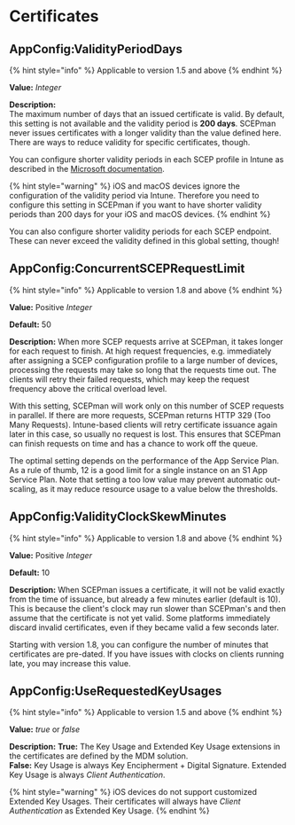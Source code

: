 # Certificates

## AppConfig:ValidityPeriodDays

{% hint style="info" %}
Applicable to version 1.5 and above
{% endhint %}

**Value:** _Integer_

**Description:**\
The maximum number of days that an issued certificate is valid. By default, this setting is not available and the validity period is **200 days**. SCEPman never issues certificates with a longer validity than the value defined here. There are ways to reduce validity for specific certificates, though.

You can configure shorter validity periods in each SCEP profile in Intune as described in the [Microsoft documentation](https://docs.microsoft.com/en-us/mem/intune/protect/certificates-scep-configure#modify-the-validity-period-of-the-certificate-template).

{% hint style="warning" %}
iOS and macOS devices ignore the configuration of the validity period via Intune. Therefore you need to configure this setting in SCEPman if you want to have shorter validity periods than 200 days for your iOS and macOS devices.
{% endhint %}

You can also configure shorter validity periods for each SCEP endpoint. These can never exceed the validity defined in this global setting, though!

## AppConfig:ConcurrentSCEPRequestLimit

{% hint style="info" %}
Applicable to version 1.8 and above
{% endhint %}

**Value:** Positive _Integer_

**Default:** 50

**Description:** When more SCEP requests arrive at SCEPman, it takes longer for each request to finish. At high request frequencies, e.g. immediately after assigning a SCEP configuration profile to a large number of devices, processing the requests may take so long that the requests time out. The clients will retry their failed requests, which may keep the request frequency above the critical overload level.

With this setting, SCEPman will work only on this number of SCEP requests in parallel. If there are more requests, SCEPman returns HTTP 329 (Too Many Requests). Intune-based clients will retry certificate issuance again later in this case, so usually no request is lost. This ensures that SCEPman can finish requests on time and has a chance to work off the queue.

The optimal setting depends on the performance of the App Service Plan. As a rule of thumb, 12 is a good limit for a single instance on an S1 App Service Plan. Note that setting a too low value may prevent automatic out-scaling, as it may reduce resource usage to a value below the thresholds.

## AppConfig:ValidityClockSkewMinutes

{% hint style="info" %}
Applicable to version 1.8 and above
{% endhint %}

**Value:** Positive _Integer_

**Default:** 10

**Description:** When SCEPman issues a certificate, it will not be valid exactly from the time of issuance, but already a few minutes earlier (default is 10). This is because the client's clock may run slower than SCEPman's and then assume that the certificate is not yet valid. Some platforms immediately discard invalid certificates, even if they became valid a few seconds later.

Starting with version 1.8, you can configure the number of minutes that certificates are pre-dated. If you have issues with clocks on clients running late, you may increase this value.

## AppConfig:UseRequestedKeyUsages

{% hint style="info" %}
Applicable to version 1.5 and above
{% endhint %}

**Value:** _true_ or _false_

**Description:** **True:** The Key Usage and Extended Key Usage extensions in the certificates are defined by the MDM solution.\
**False:** Key Usage is always Key Encipherment + Digital Signature. Extended Key Usage is always _Client Authentication_.

{% hint style="warning" %}
iOS devices do not support customized Extended Key Usages. Their certificates will always have _Client Authentication_ as Extended Key Usage.
{% endhint %}
